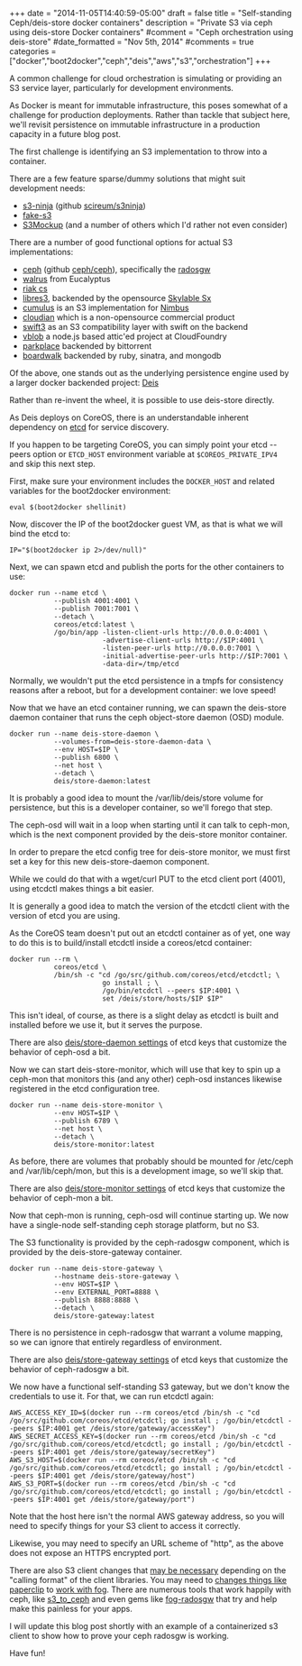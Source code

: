 +++
date = "2014-11-05T14:40:59-05:00"
draft = false
title = "Self-standing Ceph/deis-store docker containers"
description = "Private S3 via ceph using deis-store Docker containers"
#comment = "Ceph orchestration using deis-store"
#date_formatted = "Nov 5th, 2014"
#comments = true
categories = ["docker","boot2docker","ceph","deis","aws","s3","orchestration"]
+++

A common challenge for cloud orchestration is simulating or providing an S3 service layer, particularly for development environments.

As Docker is meant for immutable infrastructure, this poses somewhat of a challenge for production deployments. Rather than tackle that subject here, we'll revisit persistence on immutable infrastructure in a production capacity in a future blog post.

The first challenge is identifying an S3 implementation to throw into a container.

There are a few feature sparse/dummy solutions that might suit development needs:

- [s3-ninja](http://s3ninja.net/) (github [scireum/s3ninja](https://github.com/scireum/s3ninja))
- [fake-s3](https://github.com/jubos/fake-s3)
- [S3Mockup](http://sourceforge.net/projects/s3mockup/)
(and a number of others which I'd rather not even consider)

There are a number of good functional options for actual S3 implementations:

- [ceph](http://ceph.com) (github [ceph/ceph](https://github.com/ceph/ceph)), specifically the [radosgw](http://ceph.com/docs/master/radosgw/)
- [walrus](https://github.com/eucalyptus/eucalyptus/wiki/Walrus-S3-API) from Eucalyptus
- [riak cs](http://basho.com/riak-cloud-storage/)
- [libres3](http://www.skylable.com/download/#LibreS3), backended by the opensource [Skylable Sx](http://www.skylable.com/download/#SX)
- [cumulus](https://github.com/nimbusproject/nimbus/tree/master/cumulus) is an S3 implementation for [Nimbus](http://www.nimbusproject.org/docs/current/faq.html#cumulus)
- [cloudian](http://www.cloudian.com/community-edition.php) which is a non-opensource commercial product
- [swift3](https://github.com/stackforge/swift3) as an S3 compatibility layer with swift on the backend
- [vblob](https://github.com/cloudfoundry-attic/vblob) a node.js based attic'ed project at CloudFoundry
- [parkplace](https://github.com/mattjamieson/parkplace) backended by bittorrent
- [boardwalk](https://github.com/razerbeans/boardwalk) backended by ruby, sinatra, and mongodb

Of the above, one stands out as the underlying persistence engine used by a larger docker backended project: [Deis](http://deis.io)

Rather than re-invent the wheel, it is possible to use deis-store directly.

As Deis deploys on CoreOS, there is an understandable inherent dependency on [etcd](http://github.com/coreos/etcd/) for service discovery.

If you happen to be targeting CoreOS, you can simply point your etcd --peers option or `ETCD_HOST` environment variable at `$COREOS_PRIVATE_IPV4` and skip this next step.

First, make sure your environment includes the `DOCKER_HOST` and related variables for the boot2docker environment:

    eval $(boot2docker shellinit)

Now, discover the IP of the boot2docker guest VM, as that is what we will bind the etcd to:

    IP="$(boot2docker ip 2>/dev/null)"

Next, we can spawn etcd and publish the ports for the other containers to use:

    docker run --name etcd \
               --publish 4001:4001 \
               --publish 7001:7001 \
               --detach \
               coreos/etcd:latest \
               /go/bin/app -listen-client-urls http://0.0.0.0:4001 \
                           -advertise-client-urls http://$IP:4001 \
                           -listen-peer-urls http://0.0.0.0:7001 \
                           -initial-advertise-peer-urls http://$IP:7001 \
                           -data-dir=/tmp/etcd

Normally, we wouldn't put the etcd persistence in a tmpfs for consistency reasons after a reboot, but for a development container: we love speed!

Now that we have an etcd container running, we can spawn the deis-store daemon container that runs the ceph object-store daemon (OSD) module.

    docker run --name deis-store-daemon \
               --volumes-from=deis-store-daemon-data \
               --env HOST=$IP \
               --publish 6800 \
               --net host \
               --detach \
               deis/store-daemon:latest

It is probably a good idea to mount the /var/lib/deis/store volume for persistence, but this is a developer container, so we'll forego that step.

The ceph-osd will wait in a loop when starting until it can talk to ceph-mon, which is the next component provided by the deis-store monitor container.

In order to prepare the etcd config tree for deis-store monitor, we must first set a key for this new deis-store-daemon component.

While we could do that with a wget/curl PUT to the etcd client port (4001), using etcdctl makes things a bit easier.

It is generally a good idea to match the version of the etcdctl client with the version of etcd you are using.

As the CoreOS team doesn't put out an etcdctl container as of yet, one way to do this is to build/install etcdctl inside a coreos/etcd container:

    docker run --rm \
               coreos/etcd \
               /bin/sh -c "cd /go/src/github.com/coreos/etcd/etcdctl; \
                           go install ; \
                           /go/bin/etcdctl --peers $IP:4001 \
                           set /deis/store/hosts/$IP $IP"

This isn't ideal, of course, as there is a slight delay as etcdctl is built and installed before we use it, but it serves the purpose.

There are also [deis/store-daemon settings](http://docs.deis.io/en/latest/managing_deis/store_daemon_settings/) of etcd keys that customize the behavior of ceph-osd a bit.

Now we can start deis-store-monitor, which will use that key to spin up a ceph-mon that monitors this (and any other) ceph-osd instances likewise registered in the etcd configuration tree.

    docker run --name deis-store-monitor \
               --env HOST=$IP \
               --publish 6789 \
               --net host \
               --detach \
               deis/store-monitor:latest

As before, there are volumes that probably should be mounted for /etc/ceph and /var/lib/ceph/mon, but this is a development image, so we'll skip that.

There are also [deis/store-monitor settings](http://docs.deis.io/en/latest/managing_deis/store_monitor_settings/) of etcd keys that customize the behavior of ceph-mon a bit.

Now that ceph-mon is running, ceph-osd will continue starting up. We now have a single-node self-standing ceph storage platform, but no S3.

The S3 functionality is provided by the ceph-radosgw component, which is provided by the deis-store-gateway container.

    docker run --name deis-store-gateway \
               --hostname deis-store-gateway \
               --env HOST=$IP \
               --env EXTERNAL_PORT=8888 \
               --publish 8888:8888 \
               --detach \
               deis/store-gateway:latest

There is no persistence in ceph-radosgw that warrant a volume mapping, so we can ignore that entirely regardless of environment.

There are also [deis/store-gateway settings](http://docs.deis.io/en/latest/managing_deis/store_gateway_settings/) of etcd keys that customize the behavior of ceph-radosgw a bit.

We now have a functional self-standing S3 gateway, but we don't know the credentials to use it. For that, we can run etcdctl again:

    AWS_ACCESS_KEY_ID=$(docker run --rm coreos/etcd /bin/sh -c "cd /go/src/github.com/coreos/etcd/etcdctl; go install ; /go/bin/etcdctl --peers $IP:4001 get /deis/store/gateway/accessKey")
    AWS_SECRET_ACCESS_KEY=$(docker run --rm coreos/etcd /bin/sh -c "cd /go/src/github.com/coreos/etcd/etcdctl; go install ; /go/bin/etcdctl --peers $IP:4001 get /deis/store/gateway/secretKey")
    AWS_S3_HOST=$(docker run --rm coreos/etcd /bin/sh -c "cd /go/src/github.com/coreos/etcd/etcdctl; go install ; /go/bin/etcdctl --peers $IP:4001 get /deis/store/gateway/host")
    AWS_S3_PORT=$(docker run --rm coreos/etcd /bin/sh -c "cd /go/src/github.com/coreos/etcd/etcdctl; go install ; /go/bin/etcdctl --peers $IP:4001 get /deis/store/gateway/port")

Note that the host here isn't the normal AWS gateway address, so you will need to specify things for your S3 client to access it correctly.

Likewise, you may need to specify an URL scheme of "http", as the above does not expose an HTTPS encrypted port.

There are also S3 client changes that [may be necessary](https://github.com/deis/deis/issues/2326) depending on the "calling format" of the client libraries. You may need to [changes things like paperclip](http://stackoverflow.com/questions/24312350/using-paperclip-fog-and-ceph) to [work with fog](https://github.com/thoughtbot/paperclip/issues/1577). There are numerous tools that work happily with ceph, like [s3_to_ceph](https://github.com/stiller/s3_to_ceph/blob/master/s3_to_ceph.rb) and even gems like [fog-radosgw](https://github.com/fog/fog-radosgw) that try and help make this painless for your apps.

I will update this blog post shortly with an example of a containerized s3 client to show how to prove your ceph radosgw is working.

Have fun!

